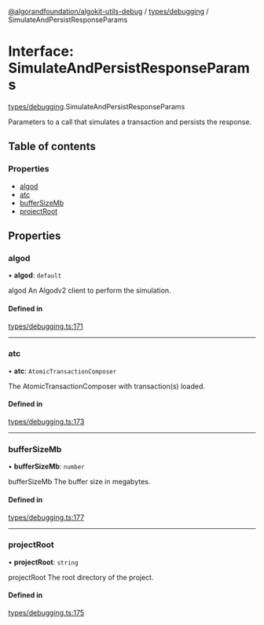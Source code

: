 [@algorandfoundation/algokit-utils-debug](../README.md) / [types/debugging](../modules/types_debugging.md) / SimulateAndPersistResponseParams

# Interface: SimulateAndPersistResponseParams

[types/debugging](../modules/types_debugging.md).SimulateAndPersistResponseParams

Parameters to a call that simulates a transaction and persists the response.

## Table of contents

### Properties

- [algod](types_debugging.SimulateAndPersistResponseParams.md#algod)
- [atc](types_debugging.SimulateAndPersistResponseParams.md#atc)
- [bufferSizeMb](types_debugging.SimulateAndPersistResponseParams.md#buffersizemb)
- [projectRoot](types_debugging.SimulateAndPersistResponseParams.md#projectroot)

## Properties

### algod

• **algod**: `default`

algod An Algodv2 client to perform the simulation.

#### Defined in

[types/debugging.ts:171](https://github.com/algorandfoundation/algokit-utils-ts-debug/blob/main/src/types/debugging.ts#L171)

___

### atc

• **atc**: `AtomicTransactionComposer`

The AtomicTransactionComposer with transaction(s) loaded.

#### Defined in

[types/debugging.ts:173](https://github.com/algorandfoundation/algokit-utils-ts-debug/blob/main/src/types/debugging.ts#L173)

___

### bufferSizeMb

• **bufferSizeMb**: `number`

bufferSizeMb The buffer size in megabytes.

#### Defined in

[types/debugging.ts:177](https://github.com/algorandfoundation/algokit-utils-ts-debug/blob/main/src/types/debugging.ts#L177)

___

### projectRoot

• **projectRoot**: `string`

projectRoot The root directory of the project.

#### Defined in

[types/debugging.ts:175](https://github.com/algorandfoundation/algokit-utils-ts-debug/blob/main/src/types/debugging.ts#L175)
